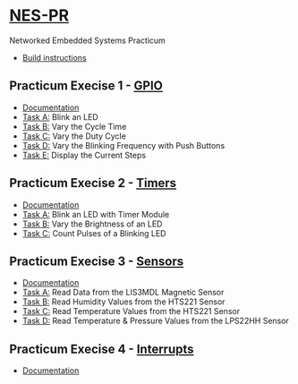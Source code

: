 # [NES-PR](https://moodle.jku.at/jku/course/view.php?id=30269)

Networked Embedded Systems Practicum

- [Build instructions](pdf/Instructions.pdf)

## Practicum Execise 1 - [GPIO](p1/docs/Practicum1_TaskSheet_GPIO.pdf)

- [Documentation](p1/docs/P1_Group8.pdf)
- [Task A:](p1/TaskA/project/Src/main.c) Blink an LED
- [Task B:](p1/TaskB/project/Src/main.c) Vary the Cycle Time
- [Task C:](p1/TaskC/project/Src/main.c) Vary the Duty Cycle
- [Task D:](p1/TaskD/project/Src/main.c) Vary the Blinking Frequency with Push Buttons
- [Task E:](p1/TaskE/project/Src/main.c) Display the Current Steps

## Practicum Execise 2 - [Timers](p2/docs/Practicum2_TaskSheet_Timers.pdf)

- [Documentation](p2/docs/P2_Group8.pdf)
- [Task A:](p2/TaskA/project/Src/main.c) Blink an LED with Timer Module
- [Task B:](p2/TaskB/project/Src/main.c) Vary the Brightness of an LED
- [Task C:](p2/TaskC/project/Src/main.c) Count Pulses of a Blinking LED

## Practicum Execise 3 - [Sensors](p3/docs/Practicum3_TaskSheet.pdf)

- [Documentation](p3/docs/P3_Group8.pdf)
- [Task A:](p3/TaskA/project/Src/main.c) Read Data from the LIS3MDL Magnetic Sensor
- [Task B:](p3/TaskB/project/Src/main.c) Read Humidity Values from the HTS221 Sensor
- [Task C:](p3/TaskC/project/Src/main.c) Read Temperature Values from the HTS221 Sensor
- [Task D:](p3/TaskD/project/Src/main.c) Read Temperature & Pressure Values from the LPS22HH Sensor

## Practicum Execise 4 - [Interrupts](p4/docs/Practicum4_TaskSheet.pdf)

- [Documentation](p4/docs/P4_Group8.pdf)
